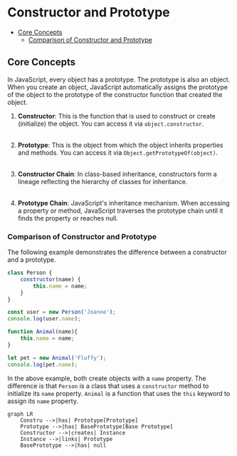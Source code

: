 # Constructor and Prototype

<!-- TOC -->

- [Core Concepts](#core-concepts)
    - [Comparison of Constructor and Prototype](#comparison-of-constructor-and-prototype)

<!-- /TOC -->



<a id="markdown-core-concepts" name="core-concepts"></a>

## Core Concepts

In JavaScript, every object has a prototype. The prototype is also an object. When you
create an object, JavaScript automatically assigns the prototype of the object to the
prototype of the constructor function that created the object.

1. **Constructor**: This is the function that is used to construct or create
   (initialize) the object. You can access it via `object.constructor`.<br><br>

2. **Prototype**: This is the object from which the object inherits properties and
   methods. You can access it via `Object.getPrototypeOf(object)`.<br><br>

3. **Constructor Chain**: In class-based inheritance, constructors form a lineage
   reflecting the hierarchy of classes for inheritance.<br><br>

4. **Prototype Chain**: JavaScript's inheritance mechanism. When accessing a property or
   method, JavaScript traverses the prototype chain until it finds the property or
   reaches null.

### Comparison of Constructor and Prototype

The following example demonstrates the difference between a constructor and a prototype.

<div class="compare"></div>

```js
class Person {
    constructor(name) {
        this.name = name;
    }
}

const user = new Person('Joanne');
console.log(user.name);
```
```js
function Animal(name){
    this.name = name;
}

let pet = new Animal('Fluffy');
console.log(pet.name);
```
<div class="clear"></div>

In the above example, both create objects with a `name` property. The difference is that
`Person` is a class that uses a `constructor` method to initialize its `name` property.
`Animal` is a function that uses the `this` keyword to assign its `name` property.

```mermaid
graph LR
    Constru -->|has| Prototype[Prototype]
    Prototype -->|has| BasePrototype[Base Prototype]
    Constructor -->|creates| Instance
    Instance -->|links| Prototype
    BasePrototype -->|has| null
```

